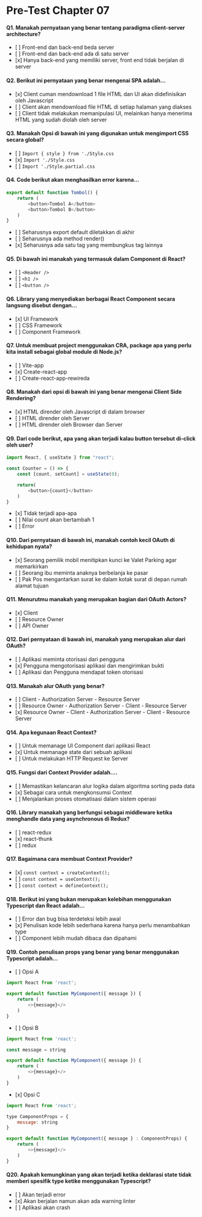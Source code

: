 # Pre-Test Chapter 07

#### Q1. Manakah pernyataan yang benar tentang paradigma client-server architecture?
- \[ ] Front-end dan back-end beda server
- \[ ] Front-end dan back-end ada di satu server
- \[x] Hanya back-end yang memiliki server, front end tidak berjalan di server

#### Q2. Berikut ini pernyataan yang benar mengenai SPA adalah...
- \[x] Client cuman mendownload 1 file HTML dan UI akan didefinisikan oleh Javascript
- \[ ] Client akan mendownload file HTML di setiap halaman yang diakses
- \[ ] Client tidak melakukan memanipulasi UI, melainkan hanya menerima HTML yang sudah diolah oleh server

#### Q3. Manakah Opsi di bawah ini yang digunakan untuk mengimport CSS secara global?
- \[ ] `Import { style } from './Style.css`
- \[x] `Import './Style.css`
- \[ ] `Import './Style.partial.css`

#### Q4. Code berikut akan menghasilkan error karena... <br>
```javascript
export default function Tombol() {
    return (
        <button>Tombol A</button>
        <button>Tombol B</button>
    )
}
```
- \[ ] Seharusnya export default diletakkan di akhir
- \[ ] Seharusnya ada method render()
- \[x] Seharusnya ada satu tag yang membungkus tag lainnya

#### Q5. Di bawah ini manakah yang termasuk dalam Component di React?
- \[ ] `<Header />`
- \[ ] `<h1 />`
- \[ ] `<button />`

#### Q6. Library yang menyediakan berbagai React Component secara langsung disebut dengan...
- \[x] UI Framework
- \[ ] CSS Framework
- \[ ] Component Framework

#### Q7. Untuk membuat project menggunakan CRA, package apa yang perlu kita install sebagai global module di Node.js?
- \[ ] Vite-app
- \[x] Create-react-app
- \[ ] Create-react-app-rewireda

#### Q8. Manakah dari opsi di bawah ini yang benar mengenai Client Side Rendering?
- \[x] HTML dirender oleh Javascript di dalam browser
- \[ ] HTML dirender oleh Server
- \[ ] HTML dirender oleh Browser dan Server

#### Q9. Dari code berikut, apa yang akan terjadi kalau button tersebut di-click oleh user?

```javascript
import React, { useState } from "react";

const Counter = () => {
    const [count, setCount] = useState(0);

    return(
        <button>{count}</button>
    )
}
```

- \[x] Tidak terjadi apa-apa
- \[ ] Nilai count akan bertambah 1
- \[ ] Error

#### Q10. Dari pernyataan di bawah ini, manakah contoh kecil OAuth di kehidupan nyata?
- \[x] Seorang pemilik mobil menitipkan kunci ke Valet Parking agar memarkirkan
- \[ ] Seorang ibu meminta anaknya berbelanja ke pasar
- \[ ] Pak Pos mengantarkan surat ke dalam kotak surat di depan rumah alamat tujuan

#### Q11. Menurutmu manakah yang merupakan bagian dari OAuth Actors?
- \[x] Client
- \[ ] Resource Owner
- \[ ] API Owner

#### Q12. Dari pernyataan di bawah ini, manakah yang merupakan alur dari OAuth?
- \[ ] Aplikasi meminta otorisasi dari pengguna
- \[x] Pengguna mengotorisasi aplikasi dan mengirimkan bukti
- \[ ] Aplikasi dan Pengguna mendapat token otorisasi

#### Q13. Manakah alur OAuth yang benar?
- \[ ] Client - Authorization Server - Resource Server
- \[ ] Resource Owner - Authorization Server - Client - Resource Server
- \[x] Resource Owner - Client - Authorization Server - Client - Resource Server

#### Q14. Apa kegunaan React Context?
- \[ ] Untuk memanage UI Component dari aplikasi React
- \[x] Untuk memanage state dari sebuah aplikasi
- \[ ] Untuk melakukan HTTP Request ke Server

#### Q15. Fungsi dari Context Provider adalah....
- \[ ] Memastikan kelancaran alur logika dalam algoritma sorting pada data
- \[x] Sebagai cara untuk mengkonsumsi Context
- \[ ] Menjalankan proses otomatisasi dalam sistem operasi

#### Q16. Library manakah yang berfungsi sebagai middleware ketika menghandle data yang asynchronous di Redux?
- \[ ] react-redux
- \[x] react-thunk
- \[ ] redux

#### Q17. Bagaimana cara membuat Context Provider?
- \[x] `const context = createContext();`
- \[ ] `const context = useContext();`
- \[ ] `const context = defineContext();`

#### Q18. Berikut ini yang bukan merupakan kelebihan menggunakan Typescript dan React adalah...
- \[ ] Error dan bug bisa terdeteksi lebih awal
- \[x] Penulisan kode lebih sederhana karena hanya perlu menambahkan type
- \[ ] Component lebih mudah dibaca dan dipahami

#### Q19. Contoh penulisan props yang benar yang benar menggunakan Typescript adalah...
- \[ ] Opsi A 
```javascript
import React from 'react';

export default function MyComponent({ message }) {
    return (
        <>{message}</>
    )
}
```

- \[ ] Opsi B
```javascript
import React from 'react';

const message = string

export default function MyComponent({ message }) {
    return (
        <>{message}</>
    )
}
```

- \[x] Opsi C
```javascript
import React from 'react';

type ComponentProps = {
    message: string
}

export default function MyComponent({ message } : ComponentProps) {
    return (
        <>{message}</>
    )
}
```

#### Q20. Apakah kemungkinan yang akan terjadi ketika deklarasi state tidak memberi spesifik type ketike menggunakan Typescript?
- \[ ] Akan terjadi error
- \[x] Akan berjalan namun akan ada warning linter
- \[ ] Aplikasi akan crash